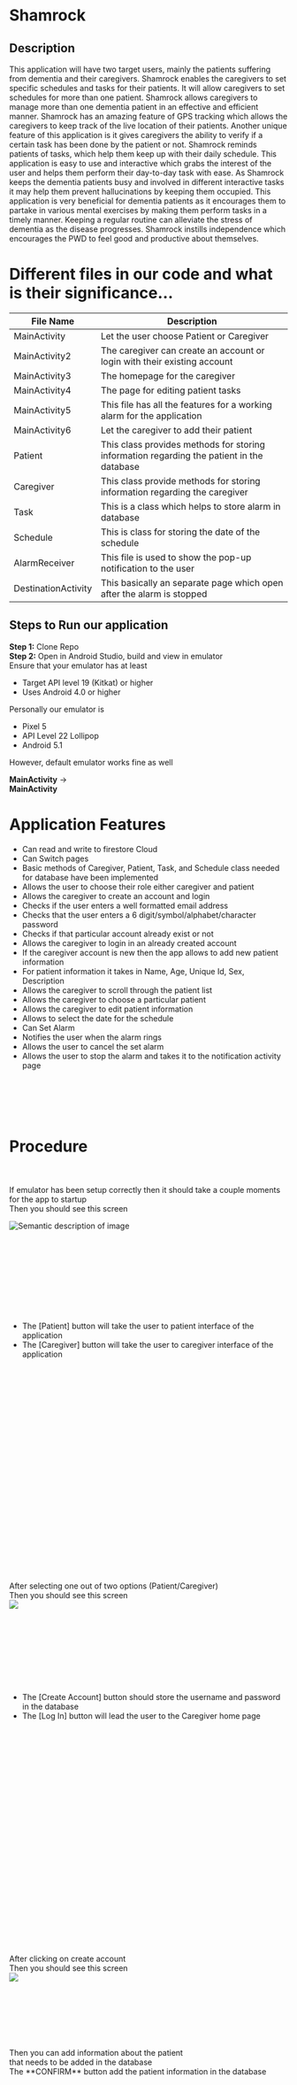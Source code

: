 # Shamrock
 
## Description
This application will have two target users, mainly the patients suffering from dementia and their caregivers.
Shamrock enables the caregivers to set specific schedules and tasks for their patients. It will allow caregivers to set schedules for more than one patient. Shamrock allows caregivers to manage more than one dementia patient in an effective and efficient      manner. Shamrock has an amazing feature of GPS tracking which allows the caregivers to keep track of the live location of their patients. Another unique feature of this application is it gives caregivers the ability to verify if a certain task has been done by the patient or not.
Shamrock reminds patients of tasks, which help them keep up with their daily schedule. This application is easy to use and interactive which grabs the interest of the user and helps them perform their day-to-day task with ease. As Shamrock keeps the dementia patients busy and involved in different interactive tasks it may help them prevent hallucinations by keeping them occupied. This application is very beneficial for dementia patients as it encourages them to partake in various mental exercises by making them perform tasks in a timely manner. Keeping a regular routine can alleviate the stress of dementia as the disease progresses. Shamrock instills independence which encourages the PWD to feel good and productive about themselves.
 
# Different files in our code and what is their significance…
 
 | File Name | Description |
| ------ | ------ |
| MainActivity | Let the user choose Patient or Caregiver |
| MainActivity2 | The caregiver can create an account or login with their existing account |
| MainActivity3 | The homepage for the caregiver |
| MainActivity4 | The page for editing patient tasks |
| MainActivity5 | This file has all the features for a working alarm for the application |
| MainActivity6 | Let the caregiver to add their patient |
| Patient | This class provides methods for storing information regarding the patient in the database |
| Caregiver | This class provide methods for storing information regarding the caregiver |
| Task | This is a class which helps to store alarm in database |
| Schedule | This is class for storing the date of the schedule |
| AlarmReceiver| This file is used to show the pop-up notification to the user |
| DestinationActivity | This basically an separate page which open after the alarm is stopped |
 
 
## Steps to Run our application
 
**Step 1:** Clone Repo<br>
**Step 2:** Open in Android Studio, build and view in emulator<br>Ensure that your emulator has at least<br>
<ul>
   <li>Target API level 19 (Kitkat) or higher</li>
   <li>Uses Android 4.0 or higher</li>
</ul>
 
Personally our emulator is
<ul>
   <li>Pixel 5</li>
   <li>API Level 22 Lollipop</li>
   <li>Android 5.1</li>
</ul>
However, default emulator works fine as well
 
 
**MainActivity** ->
<br>
**MainActivity**
 
<h1>Application Features </h1>
<ul>
   <li>Can read and write to firestore Cloud</li>
   <li>Can Switch pages</li>
   <li>Basic methods of Caregiver, Patient, Task, and Schedule class needed for database have been implemented </li>
   <li>Allows the user to choose their role either caregiver and patient </li>
   <li>Allows the caregiver to create an account and login </li>
   <li>Checks if the user enters a well formatted email address </li>
   <li>Checks that the user enters a 6 digit/symbol/alphabet/character password </li>
   <li>Checks if that particular account already exist or not </li>
   <li>Allows the caregiver to login in an already created account </li>
   <li>If the caregiver account is new then the app allows to add new patient information </li>
   <li>For patient information it takes in Name, Age, Unique Id, Sex, Description </li>
   <li>Allows the caregiver to scroll through the patient list </li>
   <li>Allows the caregiver to choose a particular patient </li>
   <li>Allows the caregiver to edit patient information </li>
   <li>Allows to select the date for the schedule </li>
   <li>Can Set Alarm </li>
   <li>Notifies the user when the alarm rings </li>
   <li>Allows the user to cancel the set alarm </li>
   <li>Allows the user to stop the alarm and takes it to the notification activity page </li>
</ul>
<br>
<br>
<br>
<br>
<h1> Procedure</h1>
<br>
<br>
If emulator has been setup correctly then it should take a couple moments for the app to startup<br>
Then you should see this screen<br>
 
![Semantic description of image](chooseUserType.png "Image Title")
 
 
<br>
<br>
<br>
<br>
<br>
<br>
<br>
<br>
<ul>
<li>The [Patient] button will take the user to patient interface of the application</li>
<li>The [Caregiver] button will take the user to caregiver interface of the application </li>
</ul>
<br>
<br>
<br>
<br>
<br>
<br>
<br>
<br>
<br>
<br>
<br>
<br>
<br>
<br>
<br>
<br>
<br>
<br>
<br>
<br>
<br>
</ul>
<br>
 
After selecting one out of two options (Patient/Caregiver)<br>
Then you should see this screen<br>
<img align="left" src="login.jpg">
<br>
<br>
<br>
<br>
<br>
<br>
<br>
<br>
<br>
<ul>
<li>The [Create Account] button should store the username and password in the database</li>
<li>The [Log In] button will lead the user to the Caregiver home page </li>
</ul>
<br>
<br>
<br>
<br>
<br>
<br>
<br>
<br>
<br>
<br>
<br>
<br>
<br>
<br>
<br>
<br>
<br>
<br>
<br>
<br>
<br>
<br>
<br>
</ul>
 
<br>
After clicking on create account<br>
Then you should see this screen<br>
<img align="left" src="createPatient.jpg">
 
<br>
<br>
<br>
<br>
<br>
<br>
<br>
<br>
Then you can add information about the patient<br>
that needs to be added in the database<br>
The **CONFIRM** button add the patient information in the database<br>
<br>
<br>
<br>
<br>
<br>
<br>
<br>
<br>
<br>
<br>
<br>
<br>
<br>
<br>
<br>
<br>
<br>
<br>
<br>
<br>
<br>
</ul>
 
<br>
After clicking on login<br>
Then you should see this screen<br>
<img align="left" src="caregiverHome.jpg">
 
<br>
<br>
<br>
<br>
<br>
<br>
<br>
<br>
<br>
Caregiver can choose patients from this list<br>
<br>
<br>
<br>
<br>
<br>
<br>
<br>
<br>
<br>
<br>
<br>
<br>
<br>
<br>
<br>
<br>
<br>
<br>
<br>
<br>
<br>
</ul>
<br>
After clicking on a particular patient<br>
Then you should see this screen<br>
<img align="left" src="patientEditing.jpg">
 
<br>
<br>
<br>
<br>
<br>
<br>
<br>
<br>
<br>
The **Date** button allows to select date<br>
The **Edit Patient** button allows to edit patient information<br>
The **New Task** button allows to create new task for patient like alarm<br>
<br>
<br>
<br>
<br>
<br>
<br>
<br>
<br>
<br>
<br>
<br>
<br>
<br>
<br>
<br>
<br>
<br>
<br>
<br>
<br>
<br>
</ul>
<br>
After clicking on Date<br>
Then you should see this screen<br>
<img align="left" src="login.png">
<br>
<br>
<br>
<br>
<br>
<br>
<br>
<br>
<br>
<br>
<br>
<br>
<br>
<br>
<br>
<br>
<br>
<br>
<br>
<br>
<br>
<br>
<br>
<br>
</ul>
<br>
<br>
<br>
<br>
<br>
<br>
<br>
<br>
<br>
<br>
After clicking on Edit Patient<br>
Then you should see this screen<br>
<img align="left" src="login.png">
<br>
<br>
<br>
<br>
<br>
<br>
<br>
<br>
<br>
<br>
<br>
<br>
<br>
<br>
<br>
<br>
<br>
<br>
<br>
<br>
<br>
<br>
<br>
<br>
</ul>
<br>
<br>
<br>
<br>
<br>
<br>
<br>
<br>
<br>
<br>
<br>
After clicking on New task<br>
Then you should see this screen<br>
<img align="left" src="notification.jpg">
 
<br>
<br>
<br>
<br>
<br>
<br>
<br>
<br>
<br>
The **Select Time** allows to select time for the alarm to ring and it also sets the alarm<br>
The **Cancel Alarm** allows to cancel the already set alarm<br>
<br>
<br>
<br>
<br>
<br>
<br>
<br>
<br>
<br>
<br>
<br>
<br>
<br>
<br>
<br>
<br>
<br>
<br>
<br>
<br>
<br>
</ul>
<br>
After clicking on Select time <br>
Then you should see this screen<br>
<img align="left" src="login.png">
<br>
<br>
<br>
<br>
<br>
<br>
<br>
<br>
<br> The user can set time using the dial or manually adding the time<br>
 
 
 


